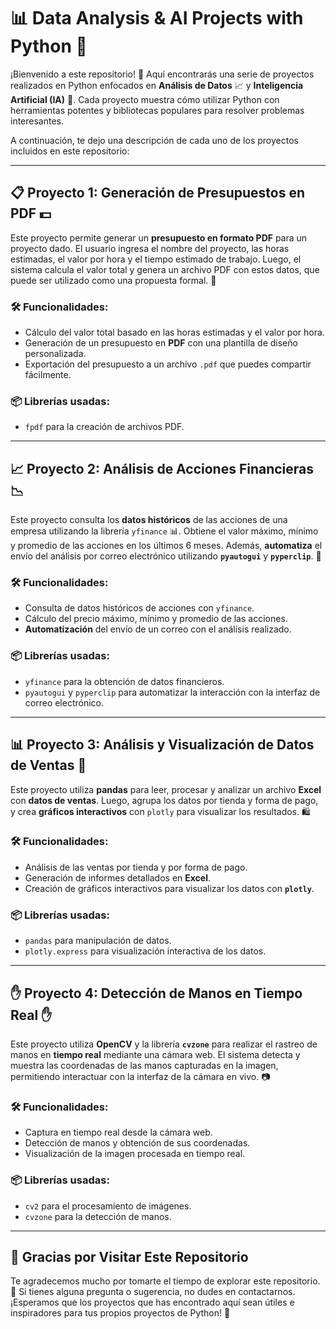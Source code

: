 # 📊 Data Analysis & AI Projects with Python 🤖

¡Bienvenido a este repositorio! 🎉 Aquí encontrarás una serie de proyectos realizados en Python enfocados en **Análisis de Datos** 📈 y **Inteligencia Artificial (IA)** 🤖. Cada proyecto muestra cómo utilizar Python con herramientas potentes y bibliotecas populares para resolver problemas interesantes.

A continuación, te dejo una descripción de cada uno de los proyectos incluidos en este repositorio:

---

## 📋 Proyecto 1: Generación de Presupuestos en PDF 💵

Este proyecto permite generar un **presupuesto en formato PDF** para un proyecto dado. El usuario ingresa el nombre del proyecto, las horas estimadas, el valor por hora y el tiempo estimado de trabajo. Luego, el sistema calcula el valor total y genera un archivo PDF con estos datos, que puede ser utilizado como una propuesta formal. 💼

### 🛠️ Funcionalidades:
- Cálculo del valor total basado en las horas estimadas y el valor por hora.
- Generación de un presupuesto en **PDF** con una plantilla de diseño personalizada.
- Exportación del presupuesto a un archivo `.pdf` que puedes compartir fácilmente.

### 📦 Librerías usadas:
- `fpdf` para la creación de archivos PDF.

---

## 📈 Proyecto 2: Análisis de Acciones Financieras 📉

Este proyecto consulta los **datos históricos** de las acciones de una empresa utilizando la librería `yfinance` 📊. Obtiene el valor máximo, mínimo y promedio de las acciones en los últimos 6 meses. Además, **automatiza** el envío del análisis por correo electrónico utilizando **`pyautogui`** y **`pyperclip`**. 📧

### 🛠️ Funcionalidades:
- Consulta de datos históricos de acciones con `yfinance`.
- Cálculo del precio máximo, mínimo y promedio de las acciones.
- **Automatización** del envío de un correo con el análisis realizado.

### 📦 Librerías usadas:
- `yfinance` para la obtención de datos financieros.
- `pyautogui` y `pyperclip` para automatizar la interacción con la interfaz de correo electrónico.

---

## 📊 Proyecto 3: Análisis y Visualización de Datos de Ventas 🏪

Este proyecto utiliza **pandas** para leer, procesar y analizar un archivo **Excel** con **datos de ventas**. Luego, agrupa los datos por tienda y forma de pago, y crea **gráficos interactivos** con `plotly` para visualizar los resultados. 🛍️

### 🛠️ Funcionalidades:
- Análisis de las ventas por tienda y por forma de pago.
- Generación de informes detallados en **Excel**.
- Creación de gráficos interactivos para visualizar los datos con **`plotly`**.

### 📦 Librerías usadas:
- `pandas` para manipulación de datos.
- `plotly.express` para visualización interactiva de los datos.

---

## ✋ Proyecto 4: Detección de Manos en Tiempo Real ✋

Este proyecto utiliza **OpenCV** y la librería **`cvzone`** para realizar el rastreo de manos en **tiempo real** mediante una cámara web. El sistema detecta y muestra las coordenadas de las manos capturadas en la imagen, permitiendo interactuar con la interfaz de la cámara en vivo. 📷

### 🛠️ Funcionalidades:
- Captura en tiempo real desde la cámara web.
- Detección de manos y obtención de sus coordenadas.
- Visualización de la imagen procesada en tiempo real.

### 📦 Librerías usadas:
- `cv2` para el procesamiento de imágenes.
- `cvzone` para la detección de manos.

---

## 🙏 Gracias por Visitar Este Repositorio

Te agradecemos mucho por tomarte el tiempo de explorar este repositorio. 🚀 Si tienes alguna pregunta o sugerencia, no dudes en contactarnos. ¡Esperamos que los proyectos que has encontrado aquí sean útiles e inspiradores para tus propios proyectos de Python! 🌟
